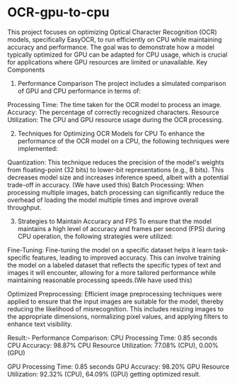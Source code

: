 # OCR-gpu-to-cpu 

This project focuses on optimizing Optical Character Recognition (OCR) models, specifically EasyOCR, to run efficiently on CPU while maintaining accuracy and performance. The goal was to demonstrate how a model typically optimized for GPU can be adapted for CPU usage, which is crucial for applications where GPU resources are limited or unavailable.
Key Components
1. Performance Comparison
The project includes a simulated comparison of GPU and CPU performance in terms of:

Processing Time: The time taken for the OCR model to process an image.
Accuracy: The percentage of correctly recognized characters.
Resource Utilization: The CPU and GPU resource usage during the OCR processing.

2. Techniques for Optimizing OCR Models for CPU
To enhance the performance of the OCR model on a CPU, the following techniques were implemented:

Quantization: This technique reduces the precision of the model's weights from floating-point (32 bits) to lower-bit representations (e.g., 8 bits). This decreases model size and increases inference speed, albeit with a potential trade-off in accuracy. (We have used this)
Batch Processing: When processing multiple images, batch processing can significantly reduce the overhead of loading the model multiple times and improve overall throughput.

3. Strategies to Maintain Accuracy and FPS
To ensure that the model maintains a high level of accuracy and frames per second (FPS) during CPU operation, the following strategies were utilized:

Fine-Tuning: Fine-tuning the model on a specific dataset helps it learn task-specific features, leading to improved accuracy. This can involve training the model on a labeled dataset that reflects the specific types of text and images it will encounter, allowing for a more tailored performance while maintaining reasonable processing speeds.(We have used this)

Optimized Preprocessing: Efficient image preprocessing techniques were applied to ensure that the input images are suitable for the model, thereby reducing the likelihood of misrecognition. This includes resizing images to the appropriate dimensions, normalizing pixel values, and applying filters to enhance text visibility.

Result:- Performance Comparison:
CPU Processing Time: 0.85 seconds
CPU Accuracy: 98.87%
CPU Resource Utilization: 77.08% (CPU), 0.00% (GPU)

GPU Processing Time: 0.85 seconds
GPU Accuracy: 98.20%
GPU Resource Utilization: 92.32% (CPU), 64.09% (GPU)
getting optimized result.

